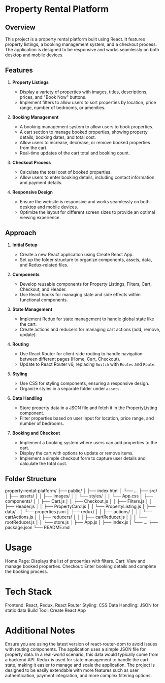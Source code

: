 # Property Rental Platform

## Overview

This project is a property rental platform built using React. It features property listings, a booking management system, and a checkout process. The application is designed to be responsive and works seamlessly on both desktop and mobile devices.

## Features

1. **Property Listings**
   - Display a variety of properties with images, titles, descriptions, prices, and "Book Now" buttons.
   - Implement filters to allow users to sort properties by location, price range, number of bedrooms, or amenities.

2. **Booking Management**
   - A booking management system to allow users to book properties.
   - A cart section to manage booked properties, showing property details, booking dates, and total cost.
   - Allow users to increase, decrease, or remove booked properties from the cart.
   - Real-time updates of the cart total and booking count.

3. **Checkout Process**
   - Calculate the total cost of booked properties.
   - Allow users to enter booking details, including contact information and payment details.

4. **Responsive Design**
   - Ensure the website is responsive and works seamlessly on both desktop and mobile devices.
   - Optimize the layout for different screen sizes to provide an optimal viewing experience.

## Approach

1. **Initial Setup**
   - Create a new React application using Create React App.
   - Set up the folder structure to organize components, assets, data, and Redux-related files.

2. **Components**
   - Develop reusable components for Property Listings, Filters, Cart, Checkout, and Header.
   - Use React hooks for managing state and side effects within functional components.

3. **State Management**
   - Implement Redux for state management to handle global state like the cart.
   - Create actions and reducers for managing cart actions (add, remove, update).

4. **Routing**
   - Use React Router for client-side routing to handle navigation between different pages (Home, Cart, Checkout).
   - Update to React Router v6, replacing `Switch` with `Routes` and `Route`.

5. **Styling**
   - Use CSS for styling components, ensuring a responsive design.
   - Organize styles in a separate folder under `assets`.

6. **Data Handling**
   - Store property data in a JSON file and fetch it in the PropertyListing component.
   - Filter properties based on user input for location, price range, and number of bedrooms.

7. **Booking and Checkout**
   - Implement a booking system where users can add properties to the cart.
   - Display the cart with options to update or remove items.
   - Implement a simple checkout form to capture user details and calculate the total cost.

## Folder Structure

property-rental-platform/
├── public/
│ ├── index.html
│ └── ...
├── src/
│ ├── assets/
│ │ ├── images/
│ │ └── styles/
│ │ └── App.css
│ ├── components/
│ │ ├── Cart.js
│ │ ├── Checkout.js
│ │ ├── Filters.js
│ │ ├── Header.js
│ │ ├── PropertyCard.js
│ │ └── PropertyListing.js
│ ├── data/
│ │ └── properties.json
│ ├── redux/
│ │ ├── actions/
│ │ │ └── cartActions.js
│ │ ├── reducers/
│ │ │ ├── cartReducer.js
│ │ │ └── rootReducer.js
│ │ └── store.js
│ ├── App.js
│ ├── index.js
│ └── ...
├── package.json
└── README.md

# Usage
Home Page: Displays the list of properties with filters.
Cart: View and manage booked properties.
Checkout: Enter booking details and complete the booking process.


# Tech Stack
Frontend: React, Redux, React Router
Styling: CSS
Data Handling: JSON for static data
Build Tool: Create React App

# Additional Notes
Ensure you are using the latest version of react-router-dom to avoid issues with routing components.
The application uses a simple JSON file for property data. In a real-world scenario, this data would typically come from a backend API.
Redux is used for state management to handle the cart state, making it easier to manage and scale the application.
The project is designed to be easily extendable with more features such as user authentication, payment integration, and more complex filtering options.


